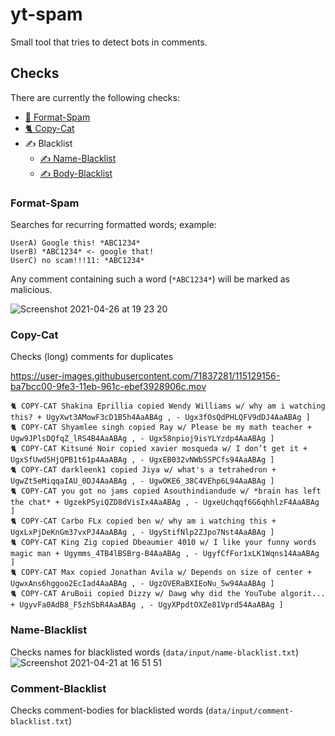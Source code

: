 # yt-spam
Small tool that tries to detect bots in comments.

## Checks
There are currently the following checks:
* [🔁 Format-Spam](#format-spam)
* [🐈 Copy-Cat](#copy-cat)
* ✍️ Blacklist
    * [✍️ Name-Blacklist](#name-blacklist)
    * [✍️ Body-Blacklist](#comment-blacklist)

### Format-Spam
Searches for recurring formatted words; example:
```
UserA) Google this! *ABC1234*
UserB) *ABC1234* <- google that!
UserC) no scam!!!11: *ABC1234*
```
Any comment containing such a word (`*ABC1234*`) will be marked as malicious.

![Screenshot 2021-04-26 at 19 23 20](https://user-images.githubusercontent.com/71837281/116124674-e1fa2500-a6c4-11eb-9d0a-be23dfb3906d.png)


### Copy-Cat
Checks (long) comments for duplicates

https://user-images.githubusercontent.com/71837281/115129156-ba7bcc00-9fe3-11eb-961c-ebef3928906c.mov


```
🐈 COPY-CAT Shakina Eprillia copied Wendy Williams w/ why am i watching this? + UgyXwt3AMowF3cD1B5h4AaABAg , - Ugx3fOsQdPHLQFV9dDJ4AaABAg ]
🐈 COPY-CAT Shyamlee singh copied Ray w/ Please be my math teacher + Ugw9JPlsDQfqZ_lRS4B4AaABAg , - Ugx58npioj9isYLYzdp4AaABAg ]
🐈 COPY-CAT Kitsuné Noir copied xavier mosqueda w/ I don’t get it + UgxSfUwd5HjQPB1t61p4AaABAg , - UgxEB032vNWbSSPCfs94AaABAg ]
🐈 COPY-CAT darkleenk1 copied Jiya w/ what's a tetrahedron + UgwZt5eMiqqaIAU_0DJ4AaABAg , - UgwOKE6_38C4VEhp6L94AaABAg ]
🐈 COPY-CAT you got no jams copied Asouthindiandude w/ *brain has left the chat* + UgzekPSyiQZD8dVisIx4AaABAg , - UgxeUchqqf6G6qhhlzF4AaABAg ]
🐈 COPY-CAT Carbo FLx copied ben w/ why am i watching this + UgxLxPjDeKnGm37vxPJ4AaABAg , - UgyStifNlp2ZJpo7Nst4AaABAg ]
🐈 COPY-CAT King Zig copied Dbeaumier 4010 w/ I like your funny words magic man + Ugymms_4TB4lBSBrg-B4AaABAg , - UgyfCfFor1xLK1Wqns14AaABAg ]
🐈 COPY-CAT Max copied Jonathan Avila w/ Depends on size of center + UgwxAns6hggoo2EcIad4AaABAg , - UgzOVERaBXIEoNu_5w94AaABAg ]
🐈 COPY-CAT AruBoii copied Dizzy w/ Dawg why did the YouTube algorit... + UgyvFa0AdB8_F5zhSbR4AaABAg , - UgyXPpdtOXZe81Vprd54AaABAg ]
```

### Name-Blacklist
Checks names for blacklisted words (`data/input/name-blacklist.txt`)
![Screenshot 2021-04-21 at 16 51 51](https://user-images.githubusercontent.com/71837281/115574446-eb991c80-a2c1-11eb-96cb-8580e306fcf3.png)

### Comment-Blacklist
Checks comment-bodies for blacklisted words (`data/input/comment-blacklist.txt`)
